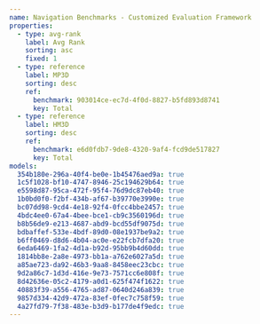 ```yaml
---
name: Navigation Benchmarks - Customized Evaluation Framework
properties:
  - type: avg-rank
    label: Avg Rank
    sorting: asc
    fixed: 1
  - type: reference
    label: MP3D
    sorting: desc
    ref:
      benchmark: 903014ce-ec7d-4f0d-8827-b5fd893d8741
      key: Total
  - type: reference
    label: HM3D
    sorting: desc
    ref:
      benchmark: e6d0fdb7-9de8-4320-9af4-fcd9de517827
      key: Total
models:
  354b180e-296a-40f4-be0e-1b45476aed9a: true
  1c5f1028-bf10-4747-8946-25c194629b64: true
  e5598d87-95ca-472f-95f4-76d9dc87eb40: true
  1b0bd0f0-f2bf-434b-af67-b39770e3990e: true
  bc07dd98-9cd4-4e18-92f4-0fcc4bbe2457: true
  4bdc4ee0-67a4-4bee-bce1-cb9c3560196d: true
  b8b56de9-e213-4687-abd9-bcd55df9075d: true
  bdbaffef-533e-4bdf-89d0-08e1937be9a2: true
  b6ff0469-d8d6-4b04-ac0e-e22fcb7dfa20: true
  6eda6469-1fa2-4d1a-b92d-95bb9b4d60dd: true
  1814bb8e-2a8e-4973-bb1a-a762e6027a5d: true
  a85ae723-da92-46b3-9aa8-8458eec23cbc: true
  9d2a86c7-1d3d-416e-9e73-7571cc6e808f: true
  8d42636e-05c2-4179-a0d1-625f474f1622: true
  40883f39-a556-4765-ad87-0640d246a839: true
  9857d334-42d9-472a-83ef-0fec7c758f59: true
  4a27fd79-7f38-483e-b3d9-b177de4f9edc: true
---
```

